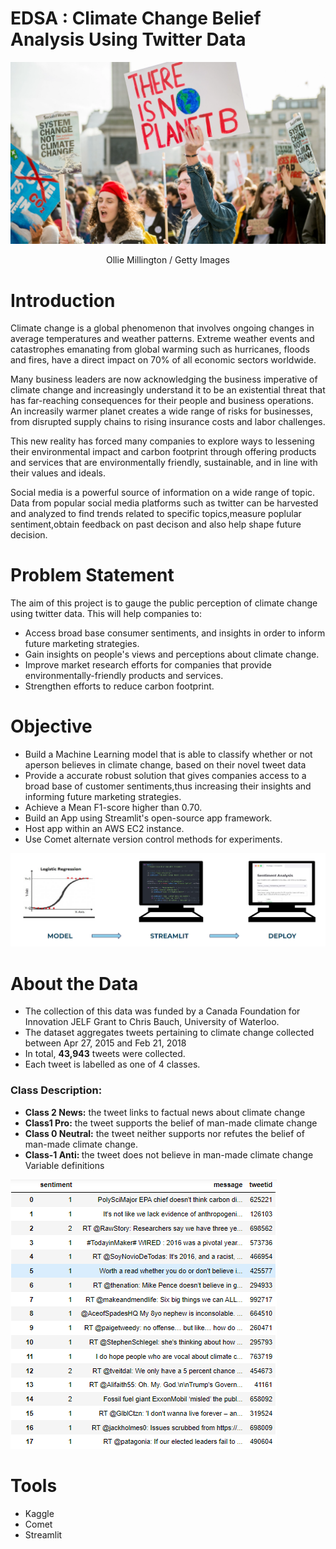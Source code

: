# EDSA : Climate Change Belief Analysis Using Twitter Data

![climate_change_activists](images/youth-climate-activists.jpg)
<p align="center">Ollie Millington / Getty Images</p>

# Introduction

Climate change is a global phenomenon that involves ongoing changes in average temperatures and weather patterns.
Extreme weather events and catastrophes emanating from global warming such as hurricanes, floods and fires, have a direct impact on 70% of all economic sectors worldwide.

Many business leaders are now acknowledging the business imperative of climate change and increasingly understand it to be an existential threat that has far-reaching consequences for their people and business operations. An increasily warmer planet creates a wide range of risks for businesses, from disrupted supply chains to rising insurance costs and labor challenges.

This new reality has forced many companies to explore ways to lessening their environmental impact and carbon footprint through offering products and services that are environmentally friendly, sustainable, and in line with their values and ideals. 

Social media is a powerful source of information on a wide range of topic. Data from popular social media platforms such as twitter can be harvested and analyzed to find trends related to specific topics,measure poplular sentiment,obtain feedback on past decison and also help shape future decision.  

# Problem Statement
The aim of this project is to gauge the public perception of climate change using twitter data. This will help companies to: 
* Access broad base consumer sentiments, and insights in order to inform future marketing strategies.
* Gain insights on people's views and perceptions about climate change. 
* Improve market research efforts for companies that provide environmentally-friendly products and services.
* Strengthen efforts to reduce carbon footprint.   

# Objective
* Build a Machine Learning model that is able to classify whether or not aperson believes in climate change, based on their novel tweet data
* Provide a accurate robust solution that gives companies access to a broad base of customer sentiments,thus increasing their insights and informing future marketing strategies. 
* Achieve a Mean F1-score higher than 0.70.
*  Build an App using Streamlit's open-source app framework.
*  Host app within an AWS EC2 instance.
*  Use Comet alternate version control methods for experiments. 

![streamlit_apllication](/images/streamlit_apllication_deployment.PNG)

# About the Data
* The collection of this data was funded by a Canada Foundation for Innovation JELF Grant to Chris Bauch, University of Waterloo. 
* The dataset aggregates tweets pertaining to climate change collected between Apr 27, 2015 and Feb 21, 2018 
* In total, <b>43,943</b> tweets were collected. 
* Each tweet is labelled as one of 4 classes.
<h3> Class Description:</h3>

* <b>Class 2 News:</b> the tweet links to factual news about climate change
* <b>Class1 Pro:</b> the tweet supports the belief of man-made climate change
* <b>Class 0 Neutral:</b> the tweet neither supports nor refutes the belief of man-made climate change.
* <b>Class-1  Anti: </b> the tweet does not believe in man-made climate change Variable definitions

![sample_data](images/sample_data.PNG)

# Tools
* Kaggle
* Comet
* Streamlit


